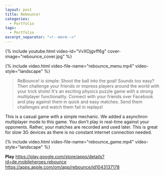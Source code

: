 ```yaml
---
layout: post
title: Rebounce!
categories:
  - Portfolio
tags:
  - Portfolio
excerpt_separator: "<!--more-->"
---
```


{% include youtube.html video-id="VvXOjgvff6g" cover-image="rebounce_cover.jpg" %}

{% include video.html video-file-name="rebounce_menu.mp4" video-style="landscape" %}

> ReBounce! is simple: Shoot the ball into the goal! Sounds too easy? Then challenge your friends or impress players around the world with your trick shots!
> It's an exciting physics puzzle game with a strong multiplayer functionality. Connect with your friends over Facebook and play against them in quick and easy matches. Send them challenges and watch them fail in replays!

This is a casual game with a simple mechanic. We added a asynchron multiplayer mode to this game. You don't play in real-time against your opponents.  Rather, your matches are recorded and used later. This is great for slow 3G devices as there is no constant internet connection needed.

{% include video.html video-file-name="rebounce_game.mp4" video-style="landscape" %}

**Play**
<https://play.google.com/store/apps/details?id=de.mobileheroes.rebounce>
<https://apps.apple.com/om/app/rebounce/id1043137178>